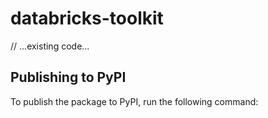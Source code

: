 
# databricks-toolkit

// ...existing code...

## Publishing to PyPI

To publish the package to PyPI, run the following command: